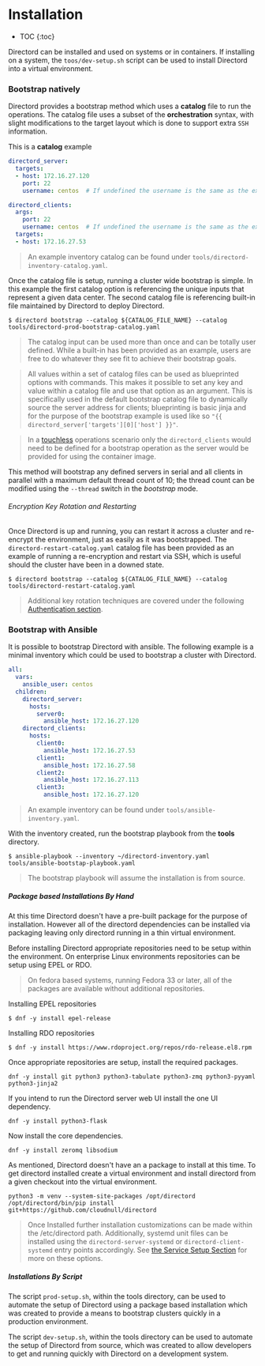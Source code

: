 # Installation

* TOC
{:toc}

Directord can be installed and used on systems or in containers. If installing
on a system, the `toos/dev-setup.sh` script can be used to install Directord
into a virtual environment.

### Bootstrap natively

Directord provides a bootstrap method which uses a **catalog** file to run the
operations. The catalog file uses a subset of the **orchestration** syntax,
with slight modifications to the target layout which is done to support extra
`SSH` information.

This is a **catalog** example

``` yaml
directord_server:
  targets:
  - host: 172.16.27.120
    port: 22
    username: centos  # If undefined the username is the same as the executing user.

directord_clients:
  args:
    port: 22
    username: centos  # If undefined the username is the same as the executing user.
  targets:
  - host: 172.16.27.53
```

> An example inventory catalog can be found under
  `tools/directord-inventory-catalog.yaml`.

Once the catalog file is setup, running a cluster wide bootstrap is simple.
In this example the first catalog option is referencing the unique inputs
that represent a given data center. The second catalog file is referencing
built-in file maintained by Directord to deploy Directord.

``` shell
$ directord bootstrap --catalog ${CATALOG_FILE_NAME} --catalog tools/directord-prod-bootstrap-catalog.yaml
```

> The catalog input can be used more than once and can be totally user
  defined. While a built-in has been provided as an example, users are
  free to do whatever they see fit to achieve their bootstrap goals.

> All values within a set of catalog files can be used as blueprinted options
  with commands. This makes it possible to set any key and value within a catalog
  file and use that option as an argument. This is specifically used in the
  default bootstrap catalog file to dynamically source the server address for
  clients; blueprinting is basic jinja and for the purpose of the bootstrap
  example is used like so `"{{ directord_server['targets'][0]['host'] }}"`.

> In a [touchless](containerization.md#touchless-operations) operations
  scenario only the `directord_clients` would need to be defined for a bootstrap
  operation as the server would be provided for using the container image.

This method will bootstrap any defined servers in serial and all clients in
parallel with a maximum default thread count of 10; the thread count can be
modified using the `--thread` switch in the *bootstrap* mode.

###### Encryption Key Rotation and Restarting

Once Directord is up and running, you can restart it across a cluster and
re-encrypt the environment, just as easily as it was bootstrapped. The
`directord-restart-catalog.yaml` catalog file has been provided as an example of
running a re-encryption and restart via SSH, which is useful should the cluster
have been in a downed state.

``` shell
$ directord bootstrap --catalog ${CATALOG_FILE_NAME} --catalog tools/directord-restart-catalog.yaml
```

> Additional key rotation techniques are covered under the following
  [Authentication section](authentication.md#key-rotation).

### Bootstrap with Ansible

It is possible to bootstrap Directord with ansible. The following example is
a minimal inventory which could be used to bootstrap a cluster with Directord.

``` yaml
all:
  vars:
    ansible_user: centos
  children:
    directord_server:
      hosts:
        server0:
          ansible_host: 172.16.27.120
    directord_clients:
      hosts:
        client0:
          ansible_host: 172.16.27.53
        client1:
          ansible_host: 172.16.27.58
        client2:
          ansible_host: 172.16.27.113
        client3:
          ansible_host: 172.16.27.120
```

> An example inventory can be found under `tools/ansible-inventory.yaml`.

With the inventory created, run the bootstrap playbook from the **tools** directory.

``` shell
$ ansible-playbook --inventory ~/directord-inventory.yaml tools/ansible-bootstap-playbook.yaml
```

> The bootstrap playbook will assume the installation is from source.

##### Package based Installations By Hand

At this time Directord doesn't have a pre-built package for the purpose of
installation. However all of the directord dependencies can be installed
via packaging leaving only directord running in a thin virtual environment.

Before installing Directord appropriate repositories need to be setup within the
environment. On enterprise Linux environments repositories can be setup using
EPEL or RDO.

> On fedora based systems, running Fedora 33 or later, all of the packages are
  available without additional repositories.

Installing EPEL repositories

``` shell
$ dnf -y install epel-release
```

Installing RDO repositories

``` shell
$ dnf -y install https://www.rdoproject.org/repos/rdo-release.el8.rpm
```

Once appropriate repositories are setup, install the required packages.

``` shell
dnf -y install git python3 python3-tabulate python3-zmq python3-pyyaml python3-jinja2
```

If you intend to run the Directord server web UI install the one UI dependency.

``` shell
dnf -y install python3-flask
```

Now install the core dependencies.

``` shell
dnf -y install zeromq libsodium
```

As mentioned, Directord doesn't have an a package to install at this time. To
get directord installed create a virtual environment and install directord from a
given checkout into the virtual environment.

``` shell
python3 -m venv --system-site-packages /opt/directord
/opt/directord/bin/pip install git+https://github.com/cloudnull/directord
```

> Once Installed further installation customizations can be made within the
  /etc/directord path. Additionally, systemd unit files can be installed using
  the `directord-server-systemd` or `directord-client-systemd` entry points
  accordingly. See [the Service Setup Section](service-setup.md) for more on these
  options.

##### Installations By Script

The script `prod-setup.sh`, within the tools directory, can be used to automate
the setup of Directord using a package based installation which was created to
provide a means to bootstrap clusters quickly in a production environment.

The script `dev-setup.sh`, within the tools directory can be used to automate
the setup of Directord from source, which was created to allow developers to get
and running quickly with Directord on a development system.
